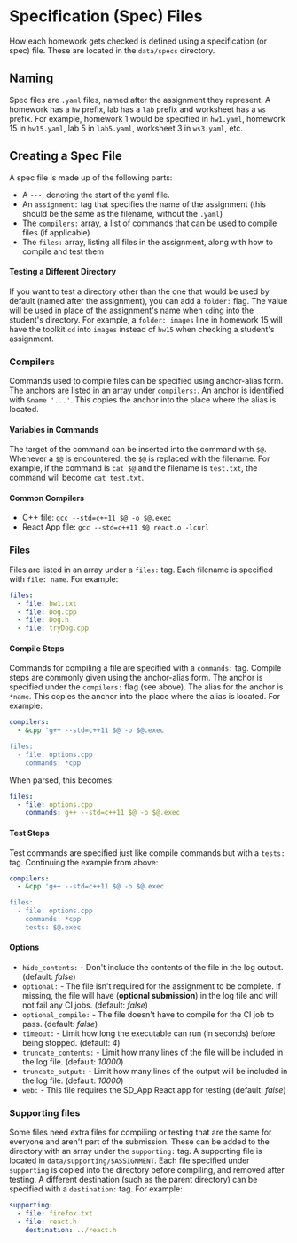 # Specification (Spec) Files

How each homework gets checked is defined using a specification (or spec) file.
These are located in the `data/specs` directory.

## Naming

Spec files are `.yaml` files, named after the assignment they represent.
A homework has a `hw` prefix, lab has a `lab` prefix and worksheet has a `ws` prefix.
For example, homework 1 would be specified in `hw1.yaml`, homework 15 in `hw15.yaml`, lab 5 in `lab5.yaml`, worksheet 3 in `ws3.yaml`, etc.

## Creating a Spec File

A spec file is made up of the following parts: 
- A `---`, denoting the start of the yaml file.
- An `assignment:` tag that specifies the name of the assignment (this should be the same as the filename, without the `.yaml`)
- The `compilers:` array, a list of commands that can be used to compile files (if applicable)
- The `files:` array, listing all files in the assignment, along with how to compile and test them

#### Testing a Different Directory

If you want to test a directory other than the one that would be used by default (named after the assignment), you can add a `folder:` flag.
The value will be used in place of the assignment's name when `cd`ing into the student's directory.
For example, a `folder: images` line in homework 15 will have the toolkit `cd` into `images` instead of `hw15` when checking a student's assignment.

### Compilers

Commands used to compile files can be specified using anchor-alias form.
The anchors are listed in an array under `compilers:`.
An anchor is identified with `&name '...'`.
This copies the anchor into the place where the alias is located.

#### Variables in Commands

The target of the command can be inserted into the command with `$@`.
Whenever a `$@` is encountered, the `$@` is replaced with the filename.
For example, if the command is `cat $@` and the filename is `test.txt`, the command will become `cat test.txt`.

#### Common Compilers

- C++ file: `gcc --std=c++11 $@ -o $@.exec`
- React App file: `gcc --std=c++11 $@ react.o -lcurl`

### Files

Files are listed in an array under a `files:` tag.
Each filename is specified with `file: name`.
For example:

```yaml
files:
  - file: hw1.txt
  - file: Dog.cpp
  - file: Dog.h
  - file: tryDog.cpp
```

#### Compile Steps

Commands for compiling a file are specified with a `commands:` tag.
Compile steps are commonly given using the anchor-alias form.
The anchor is specified under the `compilers:` flag (see above).
The alias for the anchor is `*name`.
This copies the anchor into the place where the alias is located.
For example:

```yaml
compilers:
  - &cpp 'g++ --std=c++11 $@ -o $@.exec

files:
  - file: options.cpp
    commands: *cpp
```

When parsed, this becomes:

```yaml
files:
  - file: options.cpp
    commands: g++ --std=c++11 $@ -o $@.exec
```

#### Test Steps

Test commands are specified just like compile commands but with a `tests:` tag.
Continuing the example from above:

```yaml
compilers:
  - &cpp 'g++ --std=c++11 $@ -o $@.exec

files:
  - file: options.cpp
    commands: *cpp
    tests: $@.exec
```

#### Options

- `hide_contents:` - Don't include the contents of the file in the log output. (default: *false*)
- `optional:` - The file isn't required for the assignment to be complete.
If missing, the file will have  (**optional submission**) in the log file and will not fail any CI jobs. (default: *false*)
- `optional_compile:` - The file doesn't have to compile for the CI job to pass. (default: *false*)
- `timeout:` - Limit how long the executable can run (in seconds) before being stopped. (default: *4*)
- `truncate_contents:` - Limit how many lines of the file will be included in the log file. (default: *10000*)
- `truncate_output:` - Limit how many lines of the output will be included in the log file. (default: *10000*)
- `web:` - This file requires the SD_App React app for testing (default: *false*)

### Supporting files

Some files need extra files for compiling or testing that are the same for everyone and aren't part of the submission.
These can be added to the directory with an array under the `supporting:` tag.
A supporting file is located in `data/supporting/$ASSIGNMENT`.
Each file specified under `supporting` is copied into the directory before compiling, and removed after testing.
A different destination (such as the parent directory) can be specified with a `destination:` tag.
For example:

```yaml
supporting:
  - file: firefox.txt
  - file: react.h
    destination: ../react.h
```
